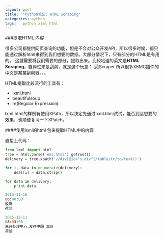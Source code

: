 ```yaml
---
layout: post
title:  "Python笔记: HTML Scraping"
categories: python
tags:   python xlml html
---
```

###提取HTML 内容

很多公司都提供网页查询的功能，但是不会对公众开发API，所以很多时候，都只能通过解析html来得到我们想要的数据。大部分情况下，只有部分的HTML是有用的。
这就需要将我们需要的部分，提取出来。比较地道的英文是**HTML Scraping**，直译过来是刮削，就是这个玩意：
![Scraper](http://www.greenbookblog.org/wp-content/uploads/2010/11/scraping.jp)
所以很多XBMC插件的中文是某某刮削器。。。

HTML提取比较流行的工具有：

 - lxml.html
 - beautifulsoup
 - re(Regular Expression)

lxml.html的样例有使用XPath，所以决定先通过lxml.html试试，能否到达想要的效果，也顺便复习一下XPatch。

####使用lxml的html 包来提取HTML中的内容

直接上代码：

```python
from lxml import html
tree = html.parse('ems.html').getroot()
delivery = tree.xpath('//div[@id="s_div"]/table/tr/td/text()')

for i, data in enumerate(delivery):
    deal[i] = data.strip()

for data in delivery:
    print data

2015-11-10
06:40:00
收寄
荷兰

2015-11-11
08:03:00
离开处理中心,发往中国 北京
荷兰

```
